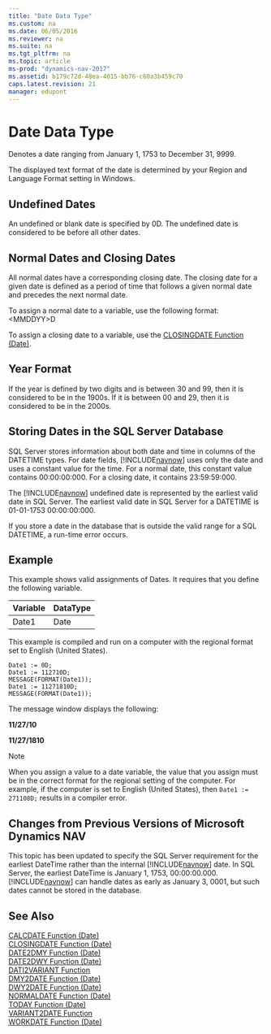 ```yaml
---
title: "Date Data Type"
ms.custom: na
ms.date: 06/05/2016
ms.reviewer: na
ms.suite: na
ms.tgt_pltfrm: na
ms.topic: article
ms-prod: "dynamics-nav-2017"
ms.assetid: b179c72d-48ea-4015-bb76-c60a3b459c70
caps.latest.revision: 21
manager: edupont
---
```

# Date Data Type
Denotes a date ranging from January 1, 1753 to December 31, 9999.  
  
 The displayed text format of the date is determined by your Region and Language Format setting in Windows.  
  
## Undefined Dates  
 An undefined or blank date is specified by 0D. The undefined date is considered to be before all other dates.  
  
## Normal Dates and Closing Dates  
 All normal dates have a corresponding closing date. The closing date for a given date is defined as a period of time that follows a given normal date and precedes the next normal date.  
  
 To assign a normal date to a variable, use the following format: \<MMDDYY\>D  
  
 To assign a closing date to a variable, use the [CLOSINGDATE Function \(Date\)](CLOSINGDATE-Function--Date-.md).  
  
## Year Format  
 If the year is defined by two digits and is between 30 and 99, then it is considered to be in the 1900s. If it is between 00 and 29, then it is considered to be in the 2000s.  
  
## Storing Dates in the SQL Server Database  
 SQL Server stores information about both date and time in columns of the DATETIME types. For date fields, [!INCLUDE[navnow](includes/navnow_md.md)] uses only the date and uses a constant value for the time. For a normal date, this constant value contains 00:00:00:000. For a closing date, it contains 23:59:59:000.  
  
 The [!INCLUDE[navnow](includes/navnow_md.md)] undefined date is represented by the earliest valid date in SQL Server. The earliest valid date in SQL Server for a DATETIME is 01-01-1753 00:00:00:000.  
  
 If you store a date in the database that is outside the valid range for a SQL DATETIME, a run-time error occurs.  
  
## Example  
 This example shows valid assignments of Dates. It requires that you define the following variable.  
  
|Variable|DataType|  
|--------------|--------------|  
|Date1|Date|  
  
 This example is compiled and run on a computer with the regional format set to English \(United States\).  
  
```  
Date1 := 0D;  
Date1 := 112710D;  
MESSAGE(FORMAT(Date1));  
Date1 := 11271810D;  
MESSAGE(FORMAT(Date1));  
```  
  
 The message window displays the following:  
  
 **11\/27\/10**  
  
 **11\/27\/1810**  
  
> [!NOTE]  
>  When you assign a value to a date variable, the value that you assign must be in the correct format for the regional setting of the computer. For example, if the computer is set to English \(United States\), then `Date1 := 271108D;` results in a compiler error.  
  
## Changes from Previous Versions of Microsoft Dynamics NAV  
 This topic has been updated to specify the SQL Server requirement for the earliest DateTime rather than the internal [!INCLUDE[navnow](includes/navnow_md.md)] date. In SQL Server, the earliest DateTime is January 1, 1753, 00:00:00.000. [!INCLUDE[navnow](includes/navnow_md.md)] can handle dates as early as January 3, 0001, but such dates cannot be stored in the database.  
  
## See Also  
 [CALCDATE Function \(Date\)](CALCDATE-Function--Date-.md)   
 [CLOSINGDATE Function \(Date\)](CLOSINGDATE-Function--Date-.md)   
 [DATE2DMY Function \(Date\)](DATE2DMY-Function--Date-.md)   
 [DATE2DWY Function \(Date\)](DATE2DWY-Function--Date-.md)   
 [DATI2VARIANT Function](DATI2VARIANT-Function.md)   
 [DMY2DATE Function \(Date\)](DMY2DATE-Function--Date-.md)   
 [DWY2DATE Function \(Date\)](DWY2DATE-Function--Date-.md)   
 [NORMALDATE Function \(Date\)](NORMALDATE-Function--Date-.md)   
 [TODAY Function \(Date\)](TODAY-Function--Date-.md)   
 [VARIANT2DATE Function](VARIANT2DATE-Function.md)   
 [WORKDATE Function \(Date\)](WORKDATE-Function--Date-.md)